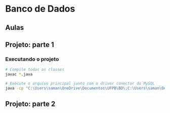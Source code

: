 # Banco de Dados

## Aulas

## Projeto: parte 1

### Executando o projeto

```bash
# Compile todas as classes
javac *.java

# Execute o arquivo principal junto com o driver conector do MySQL
java -cp "C:\Users\saman\OneDrive\Documentos\UFPB\BD\;C:\Users\saman\OneDrive\Documentos\UFPB\BD\resources\mysql-connector-j-8.2.0.jar" Main
```

## Projeto: parte 2
